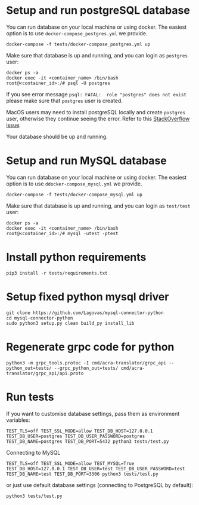 # Setup and run postgreSQL database

You can run database on your local machine or using docker. The easiest option is to use `docker-compose_postgres.yml` we provide.

```console
docker-compose -f tests/docker-compose_postgres.yml up
```

Make sure that database is up and running, and you can login as `postgres` user:

```console
docker ps -a
docker exec -it <container_name> /bin/bash
root@<container_id>:/# psql -U postgres
```

If you see error message `psql: FATAL:  role "postgres" does not exist` please make sure that `postgres` user is created. 


MacOS users may need to install postgreSQL locally and create `postgres` user, otherwise they continue seeing the error. Refer to this [StackOverflow issue](https://stackoverflow.com/a/35308200/2238082).

Your database should be up and running.

# Setup and run MySQL database

You can run database on your local machine or using docker. The easiest option is to use `ddocker-compose_mysql.yml` we provide.

```console
docker-compose -f tests/docker-compose_mysql.yml up
```

Make sure that database is up and running, and you can login as `test/test` user:

```console
docker ps -a
docker exec -it <container_name> /bin/bash
root@<container_id>:/# mysql -utest -ptest
```

# Install python requirements

```console
pip3 install -r tests/requirements.txt
```

# Setup fixed python mysql driver
```
git clone https://github.com/Lagovas/mysql-connector-python
cd mysql-connector-python
sudo python3 setup.py clean build_py install_lib
```

# Regenerate grpc code for python
```
python3 -m grpc_tools.protoc -I cmd/acra-translator/grpc_api --python_out=tests/ --grpc_python_out=tests/ cmd/acra-translator/grpc_api/api.proto
```

# Run tests

If you want to customise database settings, pass them as environment variables:

```console
TEST_TLS=off TEST_SSL_MODE=allow TEST_DB_HOST=127.0.0.1 TEST_DB_USER=postgres TEST_DB_USER_PASSWORD=postgres TEST_DB_NAME=postgres TEST_DB_PORT=5432 python3 tests/test.py
``` 

Connecting to MySQL

```console
TEST_TLS=off TEST_SSL_MODE=allow TEST_MYSQL=True TEST_DB_HOST=127.0.0.1 TEST_DB_USER=test TEST_DB_USER_PASSWORD=test TEST_DB_NAME=test TEST_DB_PORT=3306 python3 tests/test.py
``` 

or just use default database settings (connecting to PostgreSQL by default):

```console
python3 tests/test.py
```
